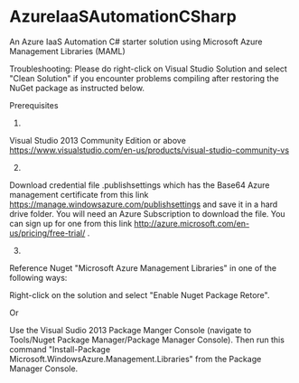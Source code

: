 # AzureIaaSAutomationCSharp
An Azure IaaS Automation C# starter solution using Microsoft Azure Management Libraries (MAML)

Troubleshooting: 
  Please do right-click on Visual Studio Solution and select "Clean Solution" if you encounter problems compiling after        restoring the NuGet package as instructed below.

Prerequisites

1. 
Visual Studio 2013 Community Edition or above https://www.visualstudio.com/en-us/products/visual-studio-community-vs

2.   
Download credential file .publishsettings which has the Base64 Azure management certificate 
from this link https://manage.windowsazure.com/publishsettings and save it in a hard drive folder. 
You will need an Azure Subscription to download the file. You can sign up for one from this link http://azure.microsoft.com/en-us/pricing/free-trial/ .

3.   
Reference Nuget "Microsoft Azure Management Libraries" in one of the following ways:

  Right-click on the solution and select "Enable Nuget Package Retore".

  Or

  Use the Visual Sudio 2013 Package Manger Console (navigate to Tools/Nuget Package Manager/Package Manager Console). 
  Then run this command "Install-Package Microsoft.WindowsAzure.Management.Libraries" from the Package Manager Console.

